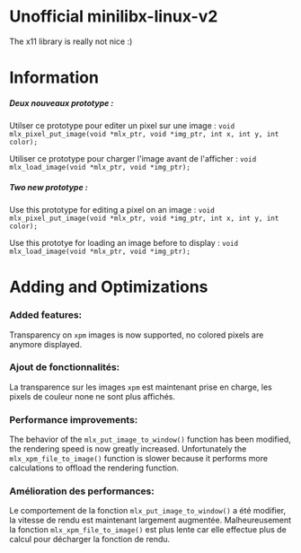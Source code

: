 # Unofficial minilibx-linux-v2

The x11 library is really not nice :)

# Information

##### Deux nouveaux prototype :

Utilser ce prototype pour editer un pixel sur une image :
`void mlx_pixel_put_image(void *mlx_ptr, void *img_ptr, int x, int y, int color);`

Utiliser ce prototype pour charger l'image avant de l'afficher :
`void mlx_load_image(void *mlx_ptr, void *img_ptr);`

##### Two new prototype :

Use this prototype for editing a pixel on an image :
`void mlx_pixel_put_image(void *mlx_ptr, void *img_ptr, int x, int y, int color);`

Use this prototye for loading an image before to display :
`void mlx_load_image(void *mlx_ptr, void *img_ptr);`

# Adding and Optimizations

### Added features:

Transparency on `xpm` images is now supported, no colored pixels are anymore displayed.

### Ajout de fonctionnalités:

La transparence sur les images `xpm` est maintenant prise en charge, les pixels de couleur none ne sont plus affichés.

### Performance improvements:

The behavior of the `mlx_put_image_to_window()` function has been modified, the rendering speed is now greatly increased. Unfortunately the `mlx_xpm_file_to_image()` function is slower because it performs more calculations to offload the rendering function.

### Amélioration des performances:

Le comportement de la fonction `mlx_put_image_to_window()` a été modifier, la vitesse de rendu est maintenant largement augmentée. Malheureusement la fonction `mlx_xpm_file_to_image()` est plus lente car elle effectue plus de calcul pour décharger la fonction de rendu.
